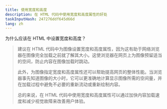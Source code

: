 ```yaml
---
title: 使用宽度和高度
description: 在 HTML 代码中使用宽度和高度属性的好处
taskInputHash: 247276ddf645d66d
lang: zh
---
```

为什么应该在 HTML 中设置宽度和高度？

> 建议在 HTML 代码中为图像设置宽度和高度属性，因为这有助于网络浏览器在图像完全加载之前就了解其大小。这使浏览器在网页上为图像预留适当的空间，防止内容在图像加载时跳动。
>
> 此外，为图像指定宽度和高度属性还可以帮助提高网页的整体性能。当浏览器事先知道图像的大小时，它可以更准确地计算显示图像所需的空间量，并在加载过程中避免不必要的重新流动或重新绘制内容。
>
> 总的来说，在 HTML 代码中使用宽度和高度属性可以通过加快内容加载速度和减少视觉故障来改善用户体验。
